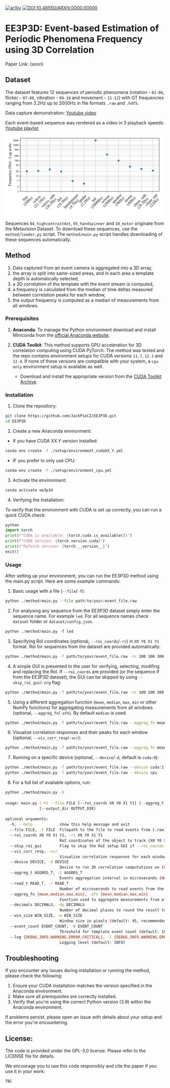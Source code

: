 [![arXiv](https://img.shields.io/badge/arXiv-0000.00000-b31b1b.svg)](https://arxiv.org/abs/0000.00000) [![DOI:10.48550/ARXIV.0000.00000](https://zenodo.org/badge/doi/10.48550/ARXIV.0000.00000.svg)](https://doi.org/10.48550/arXiv.0000.00000)

# EE3P3D: Event-based Estimation of Periodic Phenomena Frequency using 3D Correlation
<!-- Kolář, J., Špetlík, R., Matas, J. (2024) EE3P3D: Event-based Estimation of Periodic Phenomena Frequency using 3D Correlation. In Proceedings of , 2024
 -->

Paper Link: (soon)

## Dataset
The dataset features 12 sequences of periodic phenomena (rotation - `01-06`, flicker - `07-08`, vibration - `09-10` and movement - `11-12`) with GT frequencies ranging from 3.2Hz up to 2000Hz in file formats `.raw` and `.hdf5`.

Data capture demonstration: [Youtube video](https://youtu.be/QlfQtvbaYy8)

Each event-based sequence was rendered as a video in 3 playback speeds: [Youtube playlist](https://www.youtube.com/playlist?list=PLK466i9CoYqQ2780OXJg7WgtUtWMEqbkS)

![Ground-truth frequencies of experiments](./dataset/xx_images/experiments_freqs.png)

Sequences `04_highcontrastdot`, `05_handspinner` and `10_motor` originate from the Metavision Dataset. To download these sequences, use the `method/loader.py` script. The `method/main.py` script handles downloading of these sequences automatically.

## Method

<!-- ![Method's diagram]() -->

1. Data captured from an event camera is aggregated into a 3D array,    
2. the array is split into same-sized areas, and in each area a template depth is automatically selected,
3. a 3D correlation of the template with the event stream is computed,
4. a frequency is calculated from the median of time deltas measured between correlation peaks for each window,
5. the output frequency is computed as a median of measurements from all windows.

### Prerequisites
1. **Anaconda**: To manage the Python environment download and install Miniconda from the [official Anaconda website](https://docs.anaconda.com/miniconda/miniconda-install/).

2. **CUDA Toolkit**: This method supports GPU acceleration for 3D correlation computing using CUDA PyTorch. The method was tested and the repo contains environment setups for CUDA versions `11.7`, `12.1` and `12.4`. If none of these versions are compatible with your system, a `cpu only` environment setup is available as well.
   - Download and install the appropriate version from the [CUDA Toolkit Archive](https://developer.nvidia.com/cuda-toolkit-archive).

### Installation

1. Clone the repository:
```bash
git clone https://github.com/JackPieCZ/EE3P3D.git
cd EE3P3D
```

2. Create a new Anaconda environment:
- If you have CUDA XX.Y version installed:
```bash
conda env create -f ./setup/environment_cudaXX_Y.yml
```
- IF you prefer to only use CPU:
```bash
conda env create -f ./setup/environment_cpu.yml
```

3. Activate the environment:
```bash
conda activate ee3p3d
```

4. Verifying the Installation:

To verify that the environment with CUDA is set up correctly, you can run a quick CUDA check:

```python
python
import torch
print(f"CUDA is available: {torch.cuda.is_available()}")
print(f"CUDA version: {torch.version.cuda}")
print(f"PyTorch version: {torch.__version__}")
exit()
```

### Usage

After setting up your environment, you can run the EE3P3D method using the main.py script. Here are some example commands:

1. Basic usage with a file (`--file`/`-f`):
```python
python ./method/main.py --file path/to/your/event_file.raw
```

2. For analysing any sequence from the EE3P3D dataset simply enter the sequence name. For example `led`. For all sequence names check `dataset` folder or `dataset/config.json`.
```python
python ./method/main.py -f led
```

3. Specifying RoI coordinates (optional, `--roi_coords`/`-rc`) in `X0 Y0 X1 Y1` format. RoI for sequences from the dataset are provided automatically:
```bash
python ./method/main.py -f path/to/your/event_file.raw -rc 100 100 300 300
```

4. A simple GUI is presented to the user for verifying, selecting, modifing and replacing the RoI. If `--roi_coords` are provided (or the sequence if from the EE3P3D dataset), the GUI can be skipped by using `--skip_roi_gui`/`-srg` flag:
```bash
python ./method/main.py -f path/to/your/event_file.raw -rc 100 100 300 300 --skip_roi_gui
```

5. Using a different aggregation function (`mean`, `median`, `max`, `min` or other NumPy functions) for aggregating measurements from all windows (optional, `--aggreg_fn`/`-afn`). By default `median` is used.
```bash
python ./method/main.py -f path/to/your/event_file.raw --aggreg_fn mean
```

6. Visualize correlation responses and their peaks for each window (optional, `--viz_corr_resp`/`-vcr`):
```bash
python ./method/main.py -f path/to/your/event_file.raw --aggreg_fn mean
```

7. Running on a specific device (optional, `--device`/`-d`, default is `cuda:0`):
```bash
python ./method/main.py -f path/to/your/event_file.raw --device cuda:1
python ./method/main.py -f path/to/your/event_file.raw --device cpu
```

8. For a full list of available options, run:
```bash
python ./method/main.py -h 

usage: main.py [-h] --file FILE [--roi_coords X0 Y0 X1 Y1] [--aggreg_t AGGREG_T] [--read_t READ_T] [--aggreg_fn {mean,median,max,min}] [--decimals DECIMALS] [--skip_roi_gui] [--win_size WIN_SIZE] [--event_count EVENT_COUNT] [--viz_corr_resp] [--device DEVICE] [--log {DEBUG,INFO,WARNING,ERROR,CRITICAL}]
               [--output_dir OUTPUT_DIR]

optional arguments:
  -h, --help            show this help message and exit
  --file FILE, -f FILE  Filepath to the file to read events from (.raw) or name of a sequence from EE3P3D dataset: ['highcontrastline', 'velcro_front', 'velcro_side', 'highcontrastdot', 'handspinner', 'spider', 'led', 'screen', 'speaker', 'motor', 'chain_side', 'chain_top']
  --roi_coords X0 Y0 X1 Y1, -rc X0 Y0 X1 Y1
                        RoI coordinates of the object to track (X0 Y0 X1 Y1)
  --skip_roi_gui        Flag to skip the RoI setup GUI if --roi_coords are provided
  --viz_corr_resp, -vcr
                        Visualize correlation responses for each window
  --device DEVICE, -d DEVICE
                        Device to run 3D correlation computations on (default: cuda:0)
  --aggreg_t AGGREG_T, -t AGGREG_T
                        Events aggregation interval in microseconds (default: 100)
  --read_t READ_T, -r READ_T
                        Number of microseconds to read events from the file (default: 1000000)
  --aggreg_fn {mean,median,max,min}, -afn {mean,median,max,min}
                        Function used to aggregate measurements from all windows (default: median)
  --decimals DECIMALS, -dp DECIMALS
                        Number of decimal places to round the result to (default: 1)
  --win_size WIN_SIZE, -w WIN_SIZE
                        Window size in pixels (default: 45, recommended not to change, see our paper)
  --event_count EVENT_COUNT, -N EVENT_COUNT
                        Threshold for template event count (default: 1800, recommended not to change, see our paper)
  --log {DEBUG,INFO,WARNING,ERROR,CRITICAL}, -l {DEBUG,INFO,WARNING,ERROR,CRITICAL}
                        Logging level (default: INFO)
```

## Troubleshooting

If you encounter any issues during installation or running the method, please check the following:

1. Ensure your CUDA installation matches the version specified in the Anaconda environment.
2. Make sure all prerequisites are correctly installed.
3. Verify that you're using the correct Python version (3.9) within the Anaconda environment.

If problems persist, please open an issue with details about your setup and the error you're encountering.

## License:

The code is provided under the GPL-3.0 license. Please refer to the LICENSE file for details.

We encourage you to use this code responsibly and cite the paper if you use it in your work:
```
TBC
```